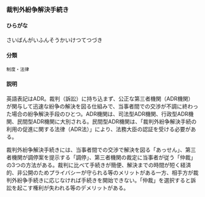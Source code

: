 <div style="display:none;">

## [あ行](securities-terms?id=あ行)
## [か行](securities-terms?id=か行)
## [さ行](securities-terms?id=さ行)

</div>

### 裁判外紛争解決手続き

#### ひらがな

さいばんがいふんそうかいけつてつづき

#### 分類

`制度・法律`

#### 説明

英語表記はADR。裁判（訴訟）に持ち込まず、公正な第三者機関（ADR機関）が関与して迅速な紛争の解決を図る仕組みで、当事者間での交渉が不調に終わった場合の紛争解決手段のひとつ。ADR機関は、司法型ADR機関、行政型ADR機関、民間型ADR機関に大別される。民間型ADR機関は、「裁判外紛争解決手続の利用の促進に関する法律（ADR法）」により、法務大臣の認証を受ける必要がある。
 
裁判外紛争解決手続きには、当事者間での交渉で解決を図る「あっせん」、第三者機関が調停案を提示する「調停」、第三者機関の裁定に当事者が従う「仲裁」の3つの方法がある。裁判に比べて手続きが簡便、解決までの時間が短く経済的、非公開のためプライバシーが守られる等のメリットがある一方、相手方が裁判外紛争手続きに応じなければ手続きを開始できない。「仲裁」を選択すると訴訟を起こす権利が失われる等のデメリットがある。

<div style="display:none;">

## [た行](securities-terms?id=た行)
## [な行](securities-terms?id=な行)
## [は行](securities-terms?id=は行)
## [ま行](securities-terms?id=ま行)
## [や行](securities-terms?id=や行)
## [ら行](securities-terms?id=ら行)
## [わ行](securities-terms?id=わ行)
## [英数字・記号](securities-terms?id=英数字・記号)

</div>

